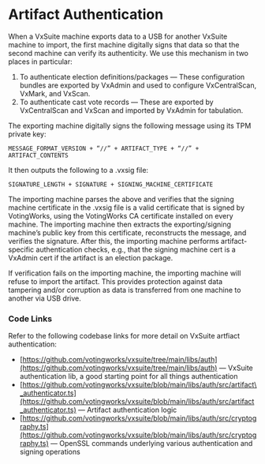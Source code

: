 # Artifact Authentication

When a VxSuite machine exports data to a USB for another VxSuite machine to import, the first machine digitally signs that data so that the second machine can verify its authenticity. We use this mechanism in two places in particular:

1. To authenticate election definitions/packages — These configuration bundles are exported by VxAdmin and used to configure VxCentralScan, VxMark, and VxScan.
2. To authenticate cast vote records — These are exported by VxCentralScan and VxScan and imported by VxAdmin for tabulation.

The exporting machine digitally signs the following message using its TPM private key:

`MESSAGE_FORMAT_VERSION + “//” + ARTIFACT_TYPE + “//” + ARTIFACT_CONTENTS`

It then outputs the following to a .vxsig file:

`SIGNATURE_LENGTH + SIGNATURE + SIGNING_MACHINE_CERTIFICATE`

The importing machine parses the above and verifies that the signing machine certificate in the .vxsig file is a valid certificate that is signed by VotingWorks, using the VotingWorks CA certificate installed on every machine. The importing machine then extracts the exporting/signing machine’s public key from this certificate, reconstructs the message, and verifies the signature. After this, the importing machine performs artifact-specific authentication checks, e.g., that the signing machine cert is a VxAdmin cert if the artifact is an election package.

If verification fails on the importing machine, the importing machine will refuse to import the artifact. This provides protection against data tampering and/or corruption as data is transferred from one machine to another via USB drive.

### Code Links

Refer to the following codebase links for more detail on VxSuite artfiact authentication:

* [https://github.com/votingworks/vxsuite/tree/main/libs/auth](https://github.com/votingworks/vxsuite/tree/main/libs/auth) — VxSuite authentication lib, a good starting point for all things authentication
* [https://github.com/votingworks/vxsuite/blob/main/libs/auth/src/artifact\_authenticator.ts](https://github.com/votingworks/vxsuite/blob/main/libs/auth/src/artifact_authenticator.ts) —  Artifact authentication logic
* [https://github.com/votingworks/vxsuite/blob/main/libs/auth/src/cryptography.ts](https://github.com/votingworks/vxsuite/blob/main/libs/auth/src/cryptography.ts) — OpenSSL commands underlying various authentication and signing operations
